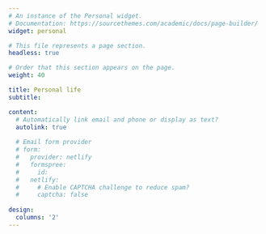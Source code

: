 ```yaml
---
# An instance of the Personal widget.
# Documentation: https://sourcethemes.com/academic/docs/page-builder/
widget: personal

# This file represents a page section.
headless: true

# Order that this section appears on the page.
weight: 40

title: Personal life
subtitle:

content:
  # Automatically link email and phone or display as text?
  autolink: true
  
  # Email form provider
  # form:
  #   provider: netlify
  #   formspree:
  #     id:
  #   netlify:
  #     # Enable CAPTCHA challenge to reduce spam?
  #     captcha: false
  
design:
  columns: '2'
---
```

